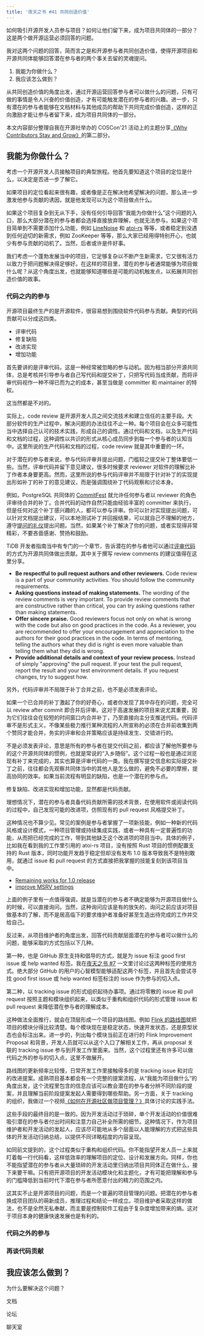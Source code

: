 ```yaml
---
title: '夜天之书 #41 共同创造价值'
---
```


如何吸引开源开发人员参与项目？如何让他们留下来，成为项目共同体的一部分？这是两个做开源运营必须回答的问题。

我对这两个问题的回答，简而言之是和开源参与者共同创造价值，使得开源项目和开源共同体能够回答潜在参与者的两个事关去留的灵魂提问。

1. 我能为你做什么？
2. 我应该怎么做到？

从共同创造价值的角度出发，通过开源运营回答参与者可以做什么的问题，只有可做的事情是令人兴奋的价值创造，才有可能触发潜在的参与者的兴趣。进一步，只有潜在的参与者能够在文档材料与其他成员的帮助下共同完成价值创造，这样的正向激励才能让参与者留下来，成为项目共同体的一部分。

本文内容部分整理自我在开源社举办的 COSCon'21 活动上的主题分享[《Why Contributors Stay and Grow》](https://www.bilibili.com/video/BV1Tg411K7KS/)的第二部分。

## 我能为你做什么？

考虑一个开源开发人员接触项目的典型旅程。他首先要知道这个项目的定位是什么，以决定是否进一步了解它。

如果项目的定位看起来很有趣，或者像是正在解决他希望解决的问题，那么进一步激发他参与贡献的诱因，就是他发现可以为这个项目做点什么。

如果这个项目复杂到无从下手，没有任何引导回答“我能为你做什么”这个问题的入口，那么大部分潜在的参与者都会选择直接放弃理解，也就无法参与。如果这个项目简单到不需要添加什么功能，例如 [LineNoise](https://github.com/antirez/linenoise) 和 [atoi-rs](https://github.com/pacman82/atoi-rs) 等等，或者稳定到没遇到任何迫切的新需求，例如 ZooKeeper 等等，那么大家已经用得特别开心，也就少有参与贡献的动机了。当然，后者或许是件好事。

我们考虑一个蓬勃发展当中的项目，它足够复杂以不断产生新需求，它又很有活力以致力于把问题解决得足够好。在这样的项目里，潜在的参与者通常能够为项目做什么呢？从这个角度出发，也就能够知道哪些是可能的动机触发点，以拓展共同创造价值的故事。

### 代码之内的参与

开源项目最终生产的是开源软件，很容易想到围绕软件代码参与贡献。典型的代码贡献可以分成这四类。

* 评审代码
* 修复缺陷
* 改进实现
* 增加功能

首先要讲的是评审代码，这是一种经常被忽略的参与动机。因为相当部分开源共同体，总是考核并引导参与者自己写代码和提交补丁，只把写代码当成贡献，而将评审代码视作一种不得已而为之的成本，甚至当做是 committer 和 maintainer 的特权。

这当然都是不对的。

实际上，code review 是开源开发人员之间交流技术和建立信任的主要手段。大部分软件的生产过程中，解决问题的办法往往不止一种。每个项目会在众多可能性当中选择自己认可的技术实践，形成自己的调性。通过代码和文档，以及生产代码和文档的过程，这种调性以共识的形式从核心成员同步到每一个参与者的认知当中。这里所说的生产代码和文档的过程，code review 就是其中重要的一环。

对于潜在的参与者来说，参与代码评审并提出问题，门槛较之提交补丁整体要低一些。当然，评审代码并留下意见建议，很多时候要求 reviewer 对软件的理解比补丁作者本身要更高。然而，这里所说的参与代码评审并不局限于针对补丁的实现提出形如补丁的补丁的意见建议，而是强调围绕补丁代码观察和讨论本身。

例如，PostgreSQL 共同体的 [CommitFest](https://commitfest.postgresql.org/) 就允许任何参与者以 reviewer 的角色评审待合并的补丁。合并代码的动作自然只能由经验丰富的 committer 来执行，但是任何对这个补丁感兴趣的人，都可以参与评审。你可以针对实现提出问题，可以针对文档提出建议，可以本地测试补丁并回报结果，可以就自己不理解的地方，遵守[提问的礼仪](http://www.catb.org/~esr/faqs/smart-questions.html)提出问题。当然，如果某个补丁解决了你的问题，或者实现得非常精彩，不要吝啬感谢、赞扬和鼓励。

TiDB 开发者指南当中有专门的一个章节，告诉潜在的参与者他可以通过[评审代码](https://pingcap.github.io/tidb-dev-guide/contribute-to-tidb/review-a-pr.html)的方式为开源共同体做出贡献。其中关于撰写 review comments 的建议值得在这里分享。

* **Be respectful to pull request authors and other reviewers.** Code review is a part of your community activities. You should follow the community requirements.
* **Asking questions instead of making statements.** The wording of the review comments is very important. To provide review comments that are constructive rather than critical, you can try asking questions rather than making statements.
* **Offer sincere praise.** Good reviewers focus not only on what is wrong with the code but also on good practices in the code. As a reviewer, you are recommended to offer your encouragement and appreciation to the authors for their good practices in the code. In terms of mentoring, telling the authors what they did is right is even more valuable than telling them what they did is wrong.
* **Provide additional details and context of your review process.** Instead of simply "approving" the pull request. If your test the pull request, report the result and your test environment details. If you request changes, try to suggest how.

另外，代码评审并不局限于补丁合并之前，也不是必须发表评论。

如果一个已合并的补丁激起了你的好奇心，或者你发现了其中存在的问题，完全可以 review after commit 即合并后评审。这对于高速发展的项目来说尤其重要，因为它们往往会在较短的时间窗口内合并补丁，乃至直接向主分支推送代码。代码评审不是形式主义，不像某些极力推行某种流程的人所宣称的必须在合并前收集到两个赞同才能合并，务实的评审和合并策略应该是持续发生、交错进行的。

不是必须发表评论，意思是所有的参与者在提交代码之前，都应该了解他所要参与的这个开源共同体的惯例，也就是常说的“入乡随俗”。这个过程一般也是通过浏览现有补丁来完成的，其实也算是评审代码的一类。我在撰写提交信息和实际提交补丁之前，往往都会先观察共同体当中的其他人是怎么做的，避免不必要的摩擦，提高协同的效率。如果当前流程有明显的缺陷，也是一个潜在的参与点。

修复缺陷、改进实现和增加功能，显然都是代码贡献。

理想情况下，潜在的参与者具备代码贡献所需的技术背景，在使用软件或阅读代码的过程中，自己发现可能的改进项，仿照现有的 pull request 风格提交补丁。

这种情况也不算少见。常见的案例是参与者掌握了一项新技能，例如一种新的代码风格或设计模式，一种项目管理或持续集成实践，或者一种具有一定普遍性的功能，从而把已经完成的工作，带到其他缺乏这个改进项的项目当中。具体的例子，比如我在看到我的工作里引用的 atoi-rs 项目，没有按照 Rust 项目的惯例配置支持的 Rust 版本，同时功能开发趋于稳定但却没有发布 1.0 版本导致我不是特别敢用，就通过 issue 和 pull request 的方式直接把我掌握的技能复刻到该项目当中。

* [Remaining works for 1.0 release](https://github.com/pacman82/atoi-rs/issues/14)
* [improve MSRV settings](https://github.com/pacman82/atoi-rs/pull/17)

上面的例子里有一点值得强调，就是当潜在的参与者不确定能够为开源项目做什么的时候，可以直接询问。当然，这种询问应该是有的放矢的，询问之前应该对项目做基本的了解，而不是居高临下的要求维护者准备好甚至生造出待完成的工作并交给自己。

反过来，从项目维护者的角度出发，回答代码贡献层面潜在的参与者可以做什么的问题，能够采取的方式包括以下几种。

第一种，也是 GitHub 原生支持和倡导的方式，就是为 issue 标注 good first issue 或 help wanted 标签。我在[夜天之书 #7](yatennosyo-0007.md) 一文里讨论过这两种标签的使用方式。绝大部分 GitHub 的用户的心智模型能够适配这两个标签，并且首先会尝试寻找 good first issue 或 help wanted 标签标注的 issue 作为参与的切入点。

第二种，以 tracking issue 的形式组织起待办事项。通过将零散的 issue 和 pull request 按照主题和模块组织起来，以类似于重构和组织代码的形式管理 issue 和 pull request 来降低潜在参与者的理解成本。

这种做法全面推行，就会在顶层形成一个项目的路线图。例如 [Flink 的路线图](https://flink.apache.org/roadmap.html)就把项目的模块分得比较清楚。每个模块现在是稳定状态，快速开发状态，还是原型状态也会标注出来。进一步的，列出每个模块当前正在进行的 Flink Improvement Proposal 和背景，开发人员就可以从这个入口了解相关工作，再从 proposal 关联的 tracking issue 参与到开发工作里面来。当然，这个过程里还有许多可以做代码之外的参与的切入点，这里不做展开。

路线图的更新频率比较慢，日常开发工作里接触得多的是 tracking issue 和对应的改进提案。成熟项目基本都会有一个完整的提案流程，从“我能为项目做什么”的角度出发，这个流程里包含的信息应该可以教会潜在的参与者分辨不同阶段的提案，并且理解当前阶段提案发起人需要得到哪些帮助。另一方面，关于 tracking 的组织，我做过一个视频[《如何在开源社区做项目管理？》](https://www.bilibili.com/video/BV1AV411W7WD/)具体讨论的实践手法。

这些手段的最终目的是一致的。因为开发活动过于琐碎，单个开发活动的价值很难吸引潜在的参与者付出时间和注意力自己补全所需的细节。这种情况下，作为项目维护者和开发活动的发起人，应该尽可能地从多个层面以人能理解的方式把这些具体的开发活动归纳总结，以提供不同详略程度的内容呈现。

如同前文提到的，这个过程类似于重构和组织代码。你不能指望开发人员一上来就盯着每一行代码看，这样低效率的理解项目的定位、设计和发展方向。同样，你也不能指望潜在的参与者从大量琐碎的开发活动里归纳出项目共同体正在做什么，接下来要干嘛。只有把开源项目的开发活动模块化和主题化，才有可能把理解和参与的门槛降低到当前时代下潜在参与者所愿意付出的精力的范围之内。

这其实不止是开源项目的问题，而是一个普遍的项目管理的问题。把潜在的参与者换成项目团队的萌新成员，推理过程和结论一样成立。项目维护者采取这样的做法，也不是全然无私奉献，而主要是控制软件工程由于复杂度增加带来的熵。这对于项目本身的健康快速发展也是有利的。

### 代码之外的参与

### 再谈代码贡献


## 我应该怎么做到？

为什么要解决这个问题？

文档

论坛

聊天室
